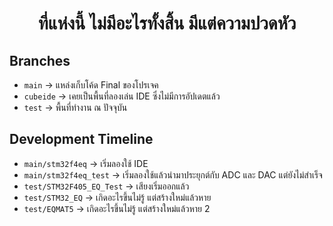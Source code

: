 <div align="center"><h1>ที่แห่งนี้ ไม่มีอะไรทั้งสิ้น มีแต่ความปวดหัว</h1></div>

## Branches
- `main` -> แหล่งเก็บโค้ด Final ของโปรเจค
- `cubeide` -> เคยเป็นพื้นที่ลองเล่น IDE ซึ่งไม่มีการอัปเดตแล้ว
- `test` -> พื้นที่ทำงาน ณ ปัจจุบัน

## Development Timeline
- `main/stm32f4eq` -> เริ่มลองใช้ IDE
- `main/stm32f4eq_test` -> เริ่มลองใช้แล้วนำมาประยุกต์กับ ADC และ DAC แต่ยังไม่สำเร็จ
- `test/STM32F405_EQ_Test` -> เสียงเริ่มออกแล้ว
- `test/STM32_EQ` -> เกิดอะไรขึ้นไม่รู้ แต่สร้างใหม่แล้วหาย
- `test/EQMAT5` -> เกิดอะไรขึ้นไม่รู้ แต่สร้างใหม่แล้วหาย 2
